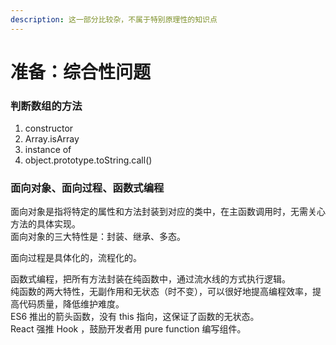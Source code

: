 ```yaml
---
description: 这一部分比较杂，不属于特别原理性的知识点
---
```


# 准备：综合性问题

### 判断数组的方法

1. constructor
2. Array.isArray
3. instance of
4. object.prototype.toString.call\(\)

### 面向对象、面向过程、函数式编程

面向对象是指将特定的属性和方法封装到对应的类中，在主函数调用时，无需关心方法的具体实现。  
面向对象的三大特性是：封装、继承、多态。

面向过程是具体化的，流程化的。

函数式编程，把所有方法封装在纯函数中，通过流水线的方式执行逻辑。  
纯函数的两大特性，无副作用和无状态（时不变），可以很好地提高编程效率，提高代码质量，降低维护难度。  
ES6 推出的箭头函数，没有 this 指向，这保证了函数的无状态。  
React 强推 Hook ，鼓励开发者用 pure function 编写组件。

